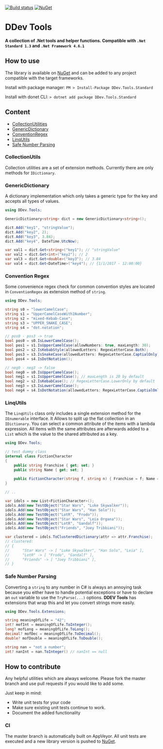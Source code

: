 [![Build status](https://ci.appveyor.com/api/projects/status/tl89uy830l97qq6o?svg=true)](https://ci.appveyor.com/project/dlerps/ddev-tools) [![NuGet](https://img.shields.io/nuget/dt/DDev.Tools.Standard.svg)](https://preview.nuget.org/packages/DDev.Tools.Standard/)

# DDev Tools

**A collection of .Net tools and helper functions. Compatible with `.Net Standard 1.3` and `.Net Framework 4.6.1`**

## How to use
The library is available on [NuGet] and can be added to any project compatible with the target frameworks.
 
Install with package manager:
`PM > Install-Package DDev.Tools.Standard`

Install with donet CLI:
`> dotnet add package DDev.Tools.Standard`

## Content

 - [CollectionUtilities](#collectionutilities)
 - [GenericDictionary](#genericdictionary)
 - [ConventionRegex](#regex)
 - [LinqUtils](#linqutils)
 - [Safe Number Parsing](#numparsing)

### CollectionUtils
Collection utilities are a set of extension methods. Currently there are only methods for `IDictionary`.

### GenericDictionary
A dictionary implementation which only takes a generic type for the key and accepts all types of values.

```C#
using DDev.Tools;

GenericDictionary<string> dict = new GenericDictionary<string>();

dict.Add("key1", "stringValue");
dict.Add("key2", 2);
dict.Add("key3", 3.84);
dict.Add("key4", DateTime.UtcNow);

var val1 = dict.Get<string>("key1"); // "stringValue"
var val2 = dict.Get<int>("key2"); // 2
var val3 = dict.Get<double>("key3"); // 3.84
var val4 = dict.Get<DateTime>("key4"); // {1/1/2017 - 12:00:00}
```

### Convention Regex <a name="regex"></a>
Some convenience regex check for common convention styles are located in `ConventionRegex` as extension method of `string`.

```C#
using DDev.Tools;

string s0 = "lowerCamelCase";
string s1 = "UpperCamelCaseWith1Number";
string s2 = "mixed-Kebab-Case";
string s3 = "UPPER_SNAKE_CASE";
string s4 = "dot.notation";

// pos0 - pos3 -> true
bool pos0 = s0.IsLowerCamelCase();
bool pos1 = s1.IsUpperCamelCase(allowNumbers: true, maxLength: 30);
bool pos2 = s2.IsKebabStyle(allowedLetters: RegexLetterCase.Both);
bool pos3 = s3.IsSnakeCase(allowedLetters: RegexLetterCase.CaptialOnly);
bool pos4 = s4.IsDotNotation();

// neg0 - neg3 -> false
bool neg0 = s0.IsUpperCamelCase();
bool neg1 = s1.IsUpperCamelCase(); // maxLength is 20 by default
bool neg2 = s2.IsKebabCase(); // RegexLetterCase.LowerOnly by default
bool neg3 = s3.IsLowerCamelCase();
bool neg4 = s4.IsDotNotation(allowedLetters: RegexLetterCase.CaptialOnly);
```

### LinqUtils
The `LinqUtils` class only includes a single extension method for the `IEnumerable` interface. It Allows to split up the flat collection in an `IDictionary`.
You can select a common attribute of the items with a lambda expression. All items with the same attributes are afterwards added to a `List` which is the value to the shared attributed as a key.

```C#
using DDev.Tools;

// test dummy class
internal class FictionCharacter
{
    public string Franchise { get; set; }
    public string Name { get; set; }
    
    public FictionCharacter(string f, string n) { Franchise = f; Name = n; }
}

// ..

var idols = new List<FictionCharacter>();
idols.Add(new TestObject("Star Wars", "Luke Skywalker"));
idols.Add(new TestObject("Star Wars", "Han Solo"));
idols.Add(new TestObject("LotR", "Frodo"));
idols.Add(new TestObject("Star Wars", "Leia Organa"));
idols.Add(new TestObject("LotR", "Gandalf"));
idols.Add(new TestObject("Friends", "Joey Tribbiani"));

var clustered = idols.ToClusteredDictionary(attr => attr.Franchise);
// clustered:
// { 
//      "Star Wars" -> [ "Luke Skywalker", "Han Solo", "Leia" ],
//      "LotR" -> [ "Frodo", "Gandalf" ],
//      "Friends" -> [ "Joey Tribbiani" ],
// }
```

### Safe Number Parsing <a name="#numparsing"></a>

Converting a `string` to any number in C# is always an annoying task because you either have to handle potential exceptions or have to declare an `out` variable to use the `TryParse(...)` options.
**DDEV Tools** has extensions that wrap this and let you convert strings more easily.

```C#
using DDev.Tools.Extensions;

string meaningOfLife = "42";
int? mofInt = meaningOfLife.ToInteger();
long? mofLong = meaningOfLife.ToLong();
decimal? mofDec = meaningOfLife.ToDecimal();
double? mofDouble = meaningOfLife.ToDouble();

string nan = "not a number";
int? nanInt = nan.ToInteger() // nanInt == null
```

## How to contribute
Any helpful utilities which are always welcome. Please fork the master branch and use pull requests if you would like to add some.

Just keep in mind:
 - Write unit tests for your code 
 - Make sure existing unit tests continue to work.
 - Document the added functionality

### CI
The master branch is automatically built on AppVeyor. All unit tests are executed and a new library version is pushed to [NuGet].

[//]: #References
[NuGet]:<https://preview.nuget.org/packages/DDev.Tools.Standard/>
